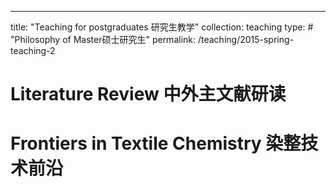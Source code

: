 ---
title: "Teaching for postgraduates 研究生教学"
collection: teaching
type: # "Philosophy of Master硕士研究生"
permalink: /teaching/2015-spring-teaching-2


Literature Review 中外主文献研读
======

Frontiers in Textile Chemistry 染整技术前沿
======


